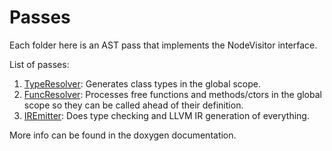 # Passes
Each folder here is an AST pass that implements the NodeVisitor interface.

List of passes:
1. [TypeResolver](typeResolver/typeResolver.hpp): Generates class types in the global scope.
2. [FuncResolver](funcResolver/funcResolver.hpp): Processes free functions and methods/ctors in the global scope so they can be called ahead of their definition.
3. [IREmitter](irEmitter/irEmitter.hpp): Does type checking and LLVM IR generation of everything.

More info can be found in the doxygen documentation.
